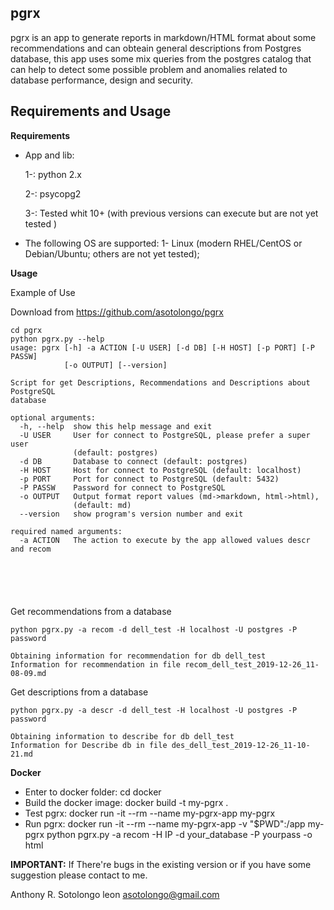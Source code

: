 
pgrx
-------------------------

pgrx is an app to generate reports in markdown/HTML format about some recommendations and can obteain general descriptions from  Postgres database, this app uses some mix queries from the postgres catalog that can help to detect some possible problem and anomalies related to database performance, design and security.



Requirements and Usage
-------------------------

**Requirements**

* App and lib:

   1-:    python 2.x
   
   2-:    psycopg2
   
   3-:    Tested whit 10+ (with previous versions can execute but are not yet tested )
   



* The following OS are supported:
  1- Linux (modern RHEL/CentOS or Debian/Ubuntu; others are not yet tested);


**Usage**

Example of Use

Download from  https://github.com/asotolongo/pgrx

```
cd pgrx
python pgrx.py --help
usage: pgrx [-h] -a ACTION [-U USER] [-d DB] [-H HOST] [-p PORT] [-P PASSW]
            [-o OUTPUT] [--version]

Script for get Descriptions, Recommendations and Descriptions about PostgreSQL
database

optional arguments:
  -h, --help  show this help message and exit
  -U USER     User for connect to PostgreSQL, please prefer a super user
              (default: postgres)
  -d DB       Database to connect (default: postgres)
  -H HOST     Host for connect to PostgreSQL (default: localhost)
  -p PORT     Port for connect to PostgreSQL (default: 5432)
  -P PASSW    Password for connect to PostgreSQL
  -o OUTPUT   Output format report values (md->markdown, html->html),
              (default: md)
  --version   show program's version number and exit

required named arguments:
  -a ACTION   The action to execute by the app allowed values descr and recom






```



Get  recommendations from a database 

```
python pgrx.py -a recom -d dell_test -H localhost -U postgres -P password

Obtaining information for recommendation for db dell_test
Information for recommendation in file recom_dell_test_2019-12-26_11-08-09.md
```

Get  descriptions from a database 

```
python pgrx.py -a descr -d dell_test -H localhost -U postgres -P password

Obtaining information to describe for db dell_test
Information for Describe db in file des_dell_test_2019-12-26_11-10-21.md

```


**Docker**

- Enter to docker folder:
 cd docker
- Build the docker image:
docker build -t my-pgrx .
- Test pgrx:
docker run -it --rm --name my-pgrx-app my-pgrx
- Run pgrx:
docker run -it --rm --name my-pgrx-app -v "$PWD":/app my-pgrx python pgrx.py -a recom -H IP -d your_database -P yourpass -o html


**IMPORTANT:** 
If There're bugs in the existing version or if you have some suggestion please contact to me.  

Anthony R. Sotolongo leon
asotolongo@gmail.com
